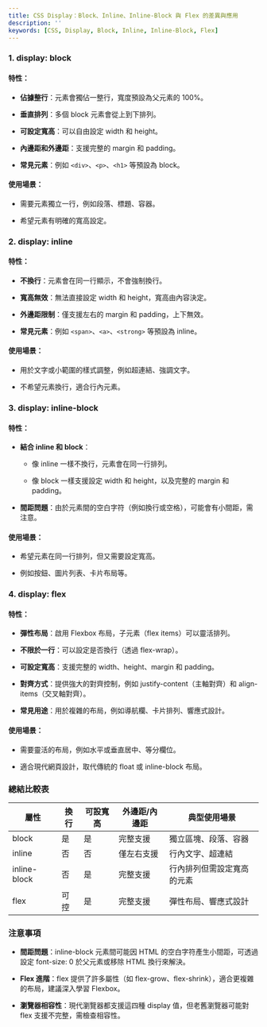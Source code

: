 ```yaml
---
title: CSS Display：Block、Inline、Inline-Block 與 Flex 的差異與應用
description: ''
keywords: [CSS, Display, Block, Inline, Inline-Block, Flex]
---
```


### 1\. display: block

#### 特性：

- **佔據整行**：元素會獨佔一整行，寬度預設為父元素的 100%。

- **垂直排列**：多個 block 元素會從上到下排列。

- **可設定寬高**：可以自由設定 width 和 height。

- **內邊距和外邊距**：支援完整的 margin 和 padding。

- **常見元素**：例如 `<div>`、`<p>`、`<h1>` 等預設為 block。

#### 使用場景：

- 需要元素獨立一行，例如段落、標題、容器。

- 希望元素有明確的寬高設定。

### 2\. display: inline

#### 特性：

- **不換行**：元素會在同一行顯示，不會強制換行。

- **寬高無效**：無法直接設定 width 和 height，寬高由內容決定。

- **外邊距限制**：僅支援左右的 margin 和 padding，上下無效。

- **常見元素**：例如 `<span>`、`<a>`、`<strong>` 等預設為 inline。

#### 使用場景：

- 用於文字或小範圍的樣式調整，例如超連結、強調文字。

- 不希望元素換行，適合行內元素。

### 3\. display: inline-block

#### 特性：

- **結合 inline 和 block**：

   - 像 inline 一樣不換行，元素會在同一行排列。

   - 像 block 一樣支援設定 width 和 height，以及完整的 margin 和 padding。

- **間距問題**：由於元素間的空白字符（例如換行或空格），可能會有小間距，需注意。

#### 使用場景：

- 希望元素在同一行排列，但又需要設定寬高。

- 例如按鈕、圖片列表、卡片布局等。

### 4\. display: flex

#### 特性：

- **彈性布局**：啟用 Flexbox 布局，子元素（flex items）可以靈活排列。

- **不限於一行**：可以設定是否換行（透過 flex-wrap）。

- **可設定寬高**：支援完整的 width、height、margin 和 padding。

- **對齊方式**：提供強大的對齊控制，例如 justify-content（主軸對齊）和 align-items（交叉軸對齊）。

- **常見用途**：用於複雜的布局，例如導航欄、卡片排列、響應式設計。

#### 使用場景：

- 需要靈活的布局，例如水平或垂直居中、等分欄位。

- 適合現代網頁設計，取代傳統的 float 或 inline-block 布局。

### 總結比較表

| 屬性 | 換行 | 可設寬高 | 外邊距/內邊距 | 典型使用場景 | 
|---|---|---|---|---|
| block | 是 | 是 | 完整支援 | 獨立區塊、段落、容器 | 
| inline | 否 | 否 | 僅左右支援 | 行內文字、超連結 | 
| inline-block | 否 | 是 | 完整支援 | 行內排列但需設定寬高的元素 | 
| flex | 可控 | 是 | 完整支援 | 彈性布局、響應式設計 | 

### 注意事項

- **間距問題**：inline-block 元素間可能因 HTML 的空白字符產生小間距，可透過設定 font-size: 0 於父元素或移除 HTML 換行來解決。

- **Flex 進階**：flex 提供了許多屬性（如 flex-grow、flex-shrink），適合更複雜的布局，建議深入學習 Flexbox。

- **瀏覽器相容性**：現代瀏覽器都支援這四種 display 值，但老舊瀏覽器可能對 flex 支援不完整，需檢查相容性。